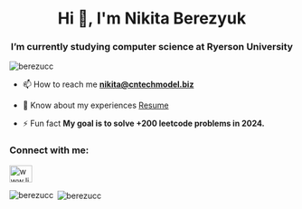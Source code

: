 <h1 align="center">Hi 👋, I'm Nikita Berezyuk</h1>
<h3 align="center">I’m currently studying computer science at Ryerson University</h3>

<p align="left"> <img src="https://komarev.com/ghpvc/?username=berezucc&label=Profile%20views&color=0e75b6&style=flat" alt="berezucc" /> </p>

- 📫 How to reach me **nikita@cntechmodel.biz**

- 📄 Know about my experiences [Resume](https://drive.google.com/file/d/1iWQv1CjCiAzQU8nsur0stp_O7GsufEOV/view?usp=sharing)
- ⚡ Fun fact **My goal is to solve +200 leetcode problems in 2024.**

<h3 align="left">Connect with me:</h3>
<p align="left">
<a href="https://linkedin.com/in/nikita-berezyuk" target="blank"><img align="center" src="https://raw.githubusercontent.com/rahuldkjain/github-profile-readme-generator/master/src/images/icons/Social/linked-in-alt.svg" alt="www.linkedin.com/in/nikita-berezyuk" height="30" width="40" /></a>
</p>

<p><img align="left" src="https://github-readme-stats.vercel.app/api/top-langs?username=berezucc&show_icons=true&locale=en&layout=compact" alt="berezucc" /></p>

<p>&nbsp;<img align="center" src="https://github-readme-stats.vercel.app/api?username=berezucc&show_icons=true&locale=en" alt="berezucc" /></p>
